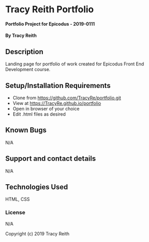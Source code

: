 # Tracy Reith Portfolio

#### Portfolio Project for Epicodus - 2019-0111

#### By Tracy Reith

## Description

Landing page for portfolio of work created for Epicodus Front End Development course.

## Setup/Installation Requirements

* Clone from https://github.com/TracyRe/portfolio.git
* View at https://TracyRe.github.io/portfolio
* Open in browser of your choice
* Edit .html files as desired

## Known Bugs

N/A

## Support and contact details

N/A

## Technologies Used

HTML, CSS

### License

N/A

Copyright (c) 2019 Tracy Reith
